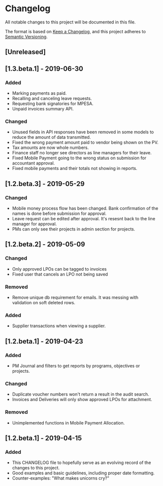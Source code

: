 # Changelog
All notable changes to this project will be documented in this file.

The format is based on [Keep a Changelog](https://keepachangelog.com/en/1.0.0/),
and this project adheres to [Semantic Versioning](https://semver.org/spec/v2.0.0.html).

## [Unreleased]

## [1.3.beta.1] - 2019-06-30
### Added
- Marking payments as paid.
- Recalling and canceling leave requests.
- Requesting bank signatories for MPESA.
- Unpaid invoices summary API.

### Changed
- Unused fields in API responses have been removed in some models to
  reduce the amount of data transmitted.
- Fixed the wrong payment amount paid to vendor being shown on the PV.
- Tax amounts are now whole numbers.
- Finance staff no longer see directors as line managers for their leave.
- Fixed Mobile Payment going to the wrong status on submission for
  accountant approval.
- Fixed mobile payments and their totals not showing in reports.

## [1.2.beta.3] - 2019-05-29
### Changed
- Mobile money process flow has been changed. Bank confirmation of the
  names is done before submission for approval.
- Leave request can be edited after approval. It's resesnt back to the
  line manager for approval.
- PMs can only see their projects in admin section for projects.

## [1.2.beta.2] - 2019-05-09
### Changed
- Only approved LPOs can be tagged to invoices
- Fixed user that cancels an LPO not being saved

### Removed
- Remove unique db requirement for emails. It was messing with validation
  on soft deleted rows.

### Added
- Supplier transactions when viewing a supplier.

## [1.2.beta.1] - 2019-04-23
### Added
- PM Journal and filters to get reports by programs, objectives or projects.

### Changed
- Duplicate voucher numbers won't return a result in the audit search.
- Invoices and Deliveries will only show approved LPOs for attachment.

### Removed
- Unimplemented functions in Mobile Payment Allocation.

## [1.2.beta.1] - 2019-04-15
### Added
- This CHANGELOG file to hopefully serve as an evolving record of the
  changes to this project.
- Good examples and basic guidelines, including proper date formatting.
- Counter-examples: "What makes unicorns cry?"
